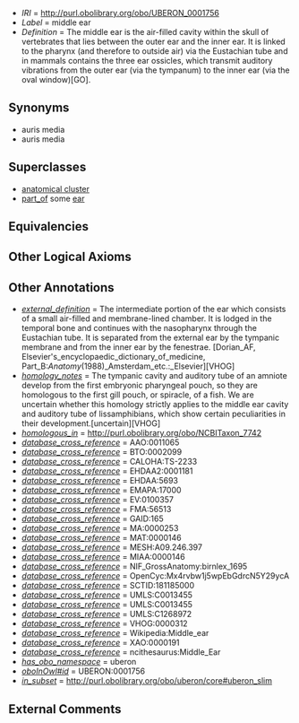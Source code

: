  * *IRI* = http://purl.obolibrary.org/obo/UBERON_0001756
 * *Label* = middle ear
 * *Definition* = The middle ear is the air-filled cavity within the skull of vertebrates that lies between the outer ear and the inner ear. It is linked to the pharynx (and therefore to outside air) via the Eustachian tube and in mammals contains the three ear ossicles, which transmit auditory vibrations from the outer ear (via the tympanum) to the inner ear (via the oval window)[GO].

## Synonyms

 * auris media
 * auris media

## Superclasses

 * [anatomical cluster](../../UBERON/77/UBERON_0000477.md)
 * [part_of](../../BFO/50/BFO_0000050.md) some [ear](../../UBERON/90/UBERON_0001690.md)

## Equivalencies


## Other Logical Axioms


## Other Annotations

 * *[external_definition](../../UBPROP/01/UBPROP_0000001.md)* = The intermediate portion of the ear which consists of a small air-filled and membrane-lined chamber. It is lodged in the temporal bone and continues with the nasopharynx through the Eustachian tube. It is separated from the external ear by the tympanic membrane and from the inner ear by the fenestrae. [Dorian_AF, Elsevier's_encyclopaedic_dictionary_of_medicine, Part_B:_Anatomy_(1988)_Amsterdam_etc.:_Elsevier][VHOG]
 * *[homology_notes](../../UBPROP/03/UBPROP_0000003.md)* = The tympanic cavity and auditory tube of an amniote develop from the first embryonic pharyngeal pouch, so they are homologous to the first gill pouch, or spiracle, of a fish. We are uncertain whether this homology strictly applies to the middle ear cavity and auditory tube of lissamphibians, which show certain peculiarities in their development.[uncertain][VHOG]
 * *[homologous_in](../../core#homologous/in/core#homologous_in.md)* = http://purl.obolibrary.org/obo/NCBITaxon_7742
 * *[database_cross_reference](../../ef/oboInOwl#hasDbXref.md)* = AAO:0011065
 * *[database_cross_reference](../../ef/oboInOwl#hasDbXref.md)* = BTO:0002099
 * *[database_cross_reference](../../ef/oboInOwl#hasDbXref.md)* = CALOHA:TS-2233
 * *[database_cross_reference](../../ef/oboInOwl#hasDbXref.md)* = EHDAA2:0001181
 * *[database_cross_reference](../../ef/oboInOwl#hasDbXref.md)* = EHDAA:5693
 * *[database_cross_reference](../../ef/oboInOwl#hasDbXref.md)* = EMAPA:17000
 * *[database_cross_reference](../../ef/oboInOwl#hasDbXref.md)* = EV:0100357
 * *[database_cross_reference](../../ef/oboInOwl#hasDbXref.md)* = FMA:56513
 * *[database_cross_reference](../../ef/oboInOwl#hasDbXref.md)* = GAID:165
 * *[database_cross_reference](../../ef/oboInOwl#hasDbXref.md)* = MA:0000253
 * *[database_cross_reference](../../ef/oboInOwl#hasDbXref.md)* = MAT:0000146
 * *[database_cross_reference](../../ef/oboInOwl#hasDbXref.md)* = MESH:A09.246.397
 * *[database_cross_reference](../../ef/oboInOwl#hasDbXref.md)* = MIAA:0000146
 * *[database_cross_reference](../../ef/oboInOwl#hasDbXref.md)* = NIF_GrossAnatomy:birnlex_1695
 * *[database_cross_reference](../../ef/oboInOwl#hasDbXref.md)* = OpenCyc:Mx4rvbw1j5wpEbGdrcN5Y29ycA
 * *[database_cross_reference](../../ef/oboInOwl#hasDbXref.md)* = SCTID:181185000
 * *[database_cross_reference](../../ef/oboInOwl#hasDbXref.md)* = UMLS:C0013455
 * *[database_cross_reference](../../ef/oboInOwl#hasDbXref.md)* = UMLS:C0013455
 * *[database_cross_reference](../../ef/oboInOwl#hasDbXref.md)* = UMLS:C1268972
 * *[database_cross_reference](../../ef/oboInOwl#hasDbXref.md)* = VHOG:0000312
 * *[database_cross_reference](../../ef/oboInOwl#hasDbXref.md)* = Wikipedia:Middle_ear
 * *[database_cross_reference](../../ef/oboInOwl#hasDbXref.md)* = XAO:0000191
 * *[database_cross_reference](../../ef/oboInOwl#hasDbXref.md)* = ncithesaurus:Middle_Ear
 * *[has_obo_namespace](../../ce/oboInOwl#hasOBONamespace.md)* = uberon
 * *[oboInOwl#id](../../id/oboInOwl#id.md)* = UBERON:0001756
 * *[in_subset](../../et/oboInOwl#inSubset.md)* = http://purl.obolibrary.org/obo/uberon/core#uberon_slim

## External Comments

